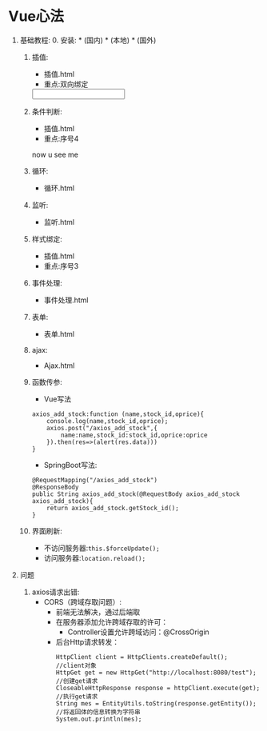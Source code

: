 # Vue心法

1. 基础教程:
	0. 安装:
		* <script src="https://cdn.staticfile.org/vue/2.2.2/vue.min.js"></script>(国内)
		* <script src="./js/vue.min.js"></script>(本地)
		* <script src="https://unpkg.com/vue/dist/vue.js"></script>(国外)

	1. 插值:
		* 插值.html
		* 重点:双向绑定
		<input v-model="v_model">
	2. 条件判断:
		* 插值.html
		* 重点:序号4
		<p v-if="use">now u see me</p>
	3. 循环:
		* 循环.html
	4. 监听:
		* 监听.html
	5. 样式绑定:
		* 插值.html
		* 重点:序号3
	6. 事件处理:
		* 事件处理.html
	7. 表单:
		* 表单.html
	8. ajax:
		* Ajax.html
	
	9. 函数传参:
		* Vue写法
		```
		axios_add_stock:function (name,stock_id,oprice){
            console.log(name,stock_id,oprice);
            axios.post("/axios_add_stock",{
                name:name,stock_id:stock_id,oprice:oprice
            }).then(res=>(alert(res.data)))
       }
	   ```
	   * SpringBoot写法:
		```
		@RequestMapping("/axios_add_stock")
		@ResponseBody
		public String axios_add_stock(@RequestBody axios_add_stock axios_add_stock){
			return axios_add_stock.getStock_id();
		}
		```
	10. 界面刷新:
		* 不访问服务器:`this.$forceUpdate();`
		* 访问服务器:`location.reload();`

2. 问题	
	1. axios请求出错:
		* CORS（跨域存取问题）:
			* 前端无法解决，通过后端取
			* 在服务器添加允许跨域存取的许可：
				* Controller设置允许跨域访问：@CrossOrigin
			* 后台Http请求转发：
				```
				HttpClient client = HttpClients.createDefault();            //client对象
				HttpGet get = new HttpGet("http://localhost:8080/test");    //创建get请求
				CloseableHttpResponse response = httpClient.execute(get);   //执行get请求
				String mes = EntityUtils.toString(response.getEntity());    //将返回体的信息转换为字符串
				System.out.println(mes);
				```
			
			
			
